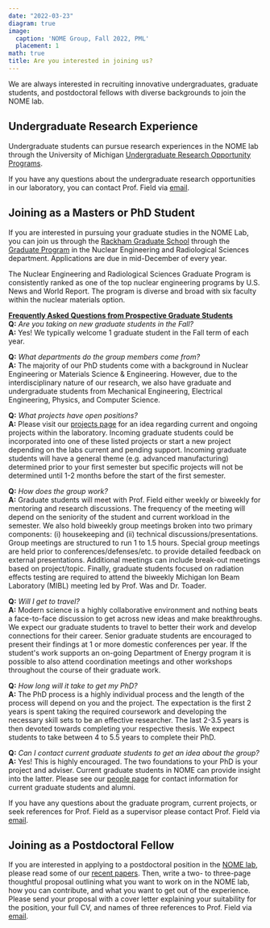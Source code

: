 ```yaml
---
date: "2022-03-23"
diagram: true
image:
  caption: 'NOME Group, Fall 2022, PML'
  placement: 1
math: true
title: Are you interested in joining us?
---
```



We are always interested in recruiting innovative undergraduates, graduate students, and postdoctoral fellows with diverse backgrounds to join the NOME lab. 

## Undergraduate Research Experience

Undergraduate students can pursue research experiences in the NOME lab through the University of Michigan <a href="https://lsa.umich.edu/urop/" target="_blank">Undergraduate Research Opportunity Programs</a>.

If you have any questions about the undergraduate research opportunities in our laboratory, you can
contact Prof. Field via <a href="../../#contact">email</a>.</p> 

## Joining as a Masters or PhD Student

If you are interested in pursuing your graduate studies in the NOME Lab, you can join us through the <a href="https://rackham.umich.edu/" target="_blank">Rackham Graduate School</a> through the <a href="https://ners.engin.umich.edu/academics/graduate/" target="_blank">Graduate Program</a> in the Nuclear Engineering and Radiological Sciences department. Applications are due in mid-December of every year.

The Nuclear Engineering and Radiological Sciences Graduate Program is consistently ranked as one of the top nuclear engineering programs by U.S. News and World Report. The program is diverse and broad with six faculty within the nuclear materials option.

<strong><u>Frequently Asked Questions from Prospective Graduate Students</strong></u><br>
<strong>Q:</strong> <i>Are you taking on new graduate students in the Fall?</i><br>
<strong>A:</strong> Yes! We typically welcome 1 graduate student in the Fall term of each year.

<strong>Q:</strong> <i>What departments do the group members come from?</i><br>
<strong>A:</strong> The majority of our PhD students come with a background in Nuclear Engineering or Materials Science \& Engineering. However, due to the interdisciplinary nature of our research, we also have graduate and undergraduate students from Mechanical Engineering, Electrical Engineering, Physics, and Computer Science.

<strong>Q:</strong> <i>What projects have open positions?</i><br>
<strong>A:</strong> Please visit our <a href="../../#projects/">projects page</a> for an idea regarding current and ongoing projects within the laboratory. Incoming graduate students could be incorporated into one of these listed projects or start a new project depending on the labs current and pending support. Incoming graduate students will have a general theme (e.g. advanced manufacturing) determined prior to your first semester but specific projects will not be determined until 1-2 months before the start of the first semester.

<strong>Q:</strong> <i>How does the group work?</i><br>
<strong>A:</strong> Graduate students will meet with Prof. Field either weekly or biweekly for mentoring and research discussions. The frequency of the meeting will depend on the seniority of the student and current workload in the semester. We also hold biweekly group meetings broken into two primary components: (i) housekeeping and (ii) technical discussions/presentations. Group meetings are structured to run 1 to 1.5 hours. Special group meetings are held prior to conferences/defenses/etc. to provide detailed feedback on external presentations. Additional meetings can include break-out meetings based on project/topic. Finally, graduate students focused on radiation effects testing are required to attend the biweekly Michigan Ion Beam Laboratory (MIBL) meeting led by Prof. Was and Dr. Toader. 

<strong>Q:</strong> <i>Will I get to travel?</i><br>
<strong>A:</strong> Modern science is a highly collaborative environment and nothing beats a face-to-face discussion to get across new ideas and make breakthroughs. We expect our graduate students to travel to better their work and develop connections for their career. Senior graduate students are encouraged to present their findings at 1 or more domestic conferences per year. If the student's work supports an on-going Department of Energy program it is possible to also attend coordination meetings and other workshops throughout the course of their graduate work.

<strong>Q:</strong> <i>How long will it take to get my PhD?</i><br>
<strong>A:</strong> The PhD process is a highly individual process and the length of the process will depend on you and the project. The expectation is the first 2 years is spent taking the required coursework and developing the necessary skill sets to be an effective researcher. The last 2-3.5 years is then devoted towards completing your respective thesis. We expect students to take between 4 to 5.5 years to complete their PhD.

<strong>Q:</strong> <i>Can I contact current graduate students to get an idea about the group?</i><br>
<strong>A:</strong> Yes! This is highly encouraged. The two foundations to your PhD is your project and adviser. Current graduate students in NOME can provide insight into the latter. Please see our <a href="../../#people">people page</a> for contact information for current graduate students and alumni.

If you have any questions about the graduate program, current projects, or seek references for Prof. Field as a supervisor please contact Prof. Field via <a href="../../#contact">email</a>.


## Joining as a Postdoctoral Fellow

If you are interested in applying to a postdoctoral position in the <a href="../../#about">NOME lab</a>, please read some
of our <a href="../../#publications">recent papers</a>. Then, write a two- to three-page thoughtful proposal outlining what you
want to work on in the NOME lab, how you can contribute, and what you want to get out of the experience. Please send your proposal with a cover letter explaining your suitability for the position, your full CV, and names of three references to Prof. Field via <a href="../../#contact">email</a>.</p>

